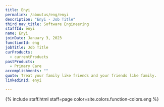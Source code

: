 ```yaml
---
title: Enyi
permalink: /aboutus/eng/enyi
description: "Enyi - Job Title"
third_nav_title: Software Engineering
staffId: enyi
name: Enyi
joinDate: January 3, 2023
functionId: eng
jobTitle: Job Title
curProducts:
  - currentProducts
pastProducts:
  - Primary Care
accomplishments: ""
quote: Treat your family like friends and your friends like family.
linkedinId: enyi

---
```


{% include staff.html staff=page color=site.colors.function-colors.eng %}
